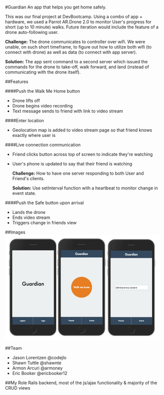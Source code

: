 #Guardian
An app that helps you get home safely.

This was our final project at DevBootcamp. Using a combo of app + hardware, we used a Parrot AR.Drone 2.0 to monitor User's progress for short (up to 10 minute) walks. Future iteration would include the feature of a drone auto-following user. 

**Challenge:** The drone communicates to controller over wifi. We were unable, on such short timeframe, to figure out how to utilize both wifi (to connect with drone) as well as data (to connect with app server).  

**Solution:** The app sent command to a second server which issued the commands for the drone to take-off, walk forward, and land (instead of communicating with the drone itself).

##Features

####Push the Walk Me Home button
* Drone lifts off
* Drone begins video recording
* Text message sends to friend with link to video stream

####Enter location
* Geolocation map is added to video stream page so that friend knows exactly where user is

####Live connection communication
* Friend clicks button across top of screen to indicate they're watching
* User's phone is updated to say that their friend is watching  

  **Challenge:** How to have one server responding to both User and Friend's clients.  

  **Solution:** Use setInterval function with a heartbeat to monitor change in event state.

####Push the Safe button upon arrival
* Lands the drone
* Ends video stream
* Triggers change in friends view

##Images
![images](/home-walk-address.jpg "images")   

##Team
* Jason Lorentzen @codejlo
* Shawn Tuttle @shawnte
* Armon Arcuri @armoney
* Eric Booker @ericbooker12

##My Role
Rails backend, most of the js/ajax functionality & majority of the CRUD views
